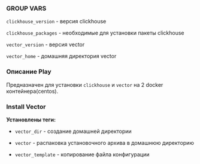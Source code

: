 ### GROUP VARS

`clickhouse_version` - версия clickhouse

`clickhouse_packages` - необходимые для установки пакеты clickhouse

`vector_version` - версия vector

`vector_home` - домашняя директория vector

### Описание Play

Предназначен для установки `clickhouse` и `vector` на 2 docker контейнера(centos).

### Install Vector

__Установлены теги:__

- `vector_dir` - создание домашней директории

- `vector` - распаковка установочного архива в домашнюю директорию

- `vector_template` - копирование файла конфигурации